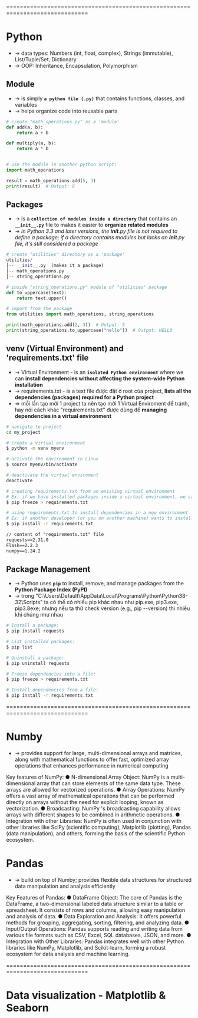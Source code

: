 ==============================================================================
# Python
* -> data types: Numbers (int, float, complex), Strings (immutable), List/Tuple/Set, Dictionary
* -> OOP: Inheritance, Encapsulation, Polymorphism

## Module
* -> is simply **`a python file (.py)`** that contains functions, classes, and variables
* -> helps organize code into reusable parts

```py
# create "math_operations.py" as a 'module'
def add(a, b):
    return a + b

def multiply(a, b):
    return a * b


# use the module in another python script:
import math_operations

result = math_operations.add(5, 3)
print(result)  # Output: 8
```

## Packages
* -> is a **`collection of modules inside a directory`** that contains an **`__init__.py`** file to makes it easier to **organize related modules**
* -> _in Python 3.3 and later versions, the __init__.py file is not required to define a package; if a directory contains modules but lacks an __init__.py file, it's still considered a package_

```py
# create "utilities" directory as a 'package'
utilities/  
│-- __init__.py  (makes it a package)  
│-- math_operations.py  
│-- string_operations.py

# inside "string_operations.py" module of "utilities" package
def to_uppercase(text):
    return text.upper()

# import from the package
from utilities import math_operations, string_operations

print(math_operations.add(2, 3))  # Output: 5
print(string_operations.to_uppercase("hello"))  # Output: HELLO
```

## venv (Virtual Environment) and 'requirements.txt' file
* -> Virtual Environment - is an **`isolated Python environment`** where we can **install dependencies without affecting the system-wide Python installation**
* -> requirements.txt - is a text file được đặt ở root của project, **lists all the dependencies (packages) required for a Python project**
* => mỗi lần tạo mới 1 project ta nên tạo mới 1 Virtual Enviroment để tránh, hay nói cách khác "requirements.txt" được dùng để **managing dependencies in a virtual environment**

```bash
# navigate to project
cd my_project

# create a virtual environment
$ python -m venv myenv

# activate the environment in Linux
$ source myenv/bin/activate

# deactivate the virtual enviroment
deactivate
```

```bash
# creating requirements.txt from an existing virtual environment
# Ex: if we have installed packages inside a virtual environment, we can generate "requirements.txt"
$ pip freeze > requirements.txt

# using requirements.txt to install dependencies in a new environment
# Ex: if another developer (or you on another machine) wants to install the same dependencies
$ pip install -r requirements.txt
```

```txt
// content of "requirements.txt" file
requests==2.31.0
Flask==2.2.3
numpy==1.24.2
```

## Package Management
* -> Python uses **`pip`** to install, remove, and manage packages from the **Python Package Index (PyPI)**
* -> trong "C:\Users\Default\AppData\Local\Programs\Python\Python38-32\Scripts" ta có thể có nhiều pip khác nhau như pip.exe, pip3.exe, pip3.8exe; nhưng nếu ta thử check version (e.g., pip --version) thì nhiều khi chúng như nhau

```bash
# Install a package:
$ pip install requests

# List installed packages:
$ pip list

# Uninstall a package:
$ pip uninstall requests

# Freeze dependencies into a file:
$ pip freeze > requirements.txt

# Install dependencies from a file:
$ pip install -r requirements.txt
```

==============================================================================
# Numby
* -> provides support for large, multi-dimensional arrays and matrices, along with mathematical functions to offer fast, optimized array operations that enhances performance in numerical computing

Key features of NumPy:
● N-dimensional Array Object: NumPy is a multi-dimensional array that can store elements of the
same data type. These arrays are allowed for vectorized operations.
● Array Operations: NumPy offers a vast array of mathematical operations that can be performed
directly on arrays without the need for explicit looping, known as vectorization.
● Broadcasting: NumPy 's broadcasting capability allows arrays with different shapes to be
combined in arithmetic operations.
● Integration with other Libraries: NumPy is often used in conjunction with other libraries like
SciPy (scientific computing), Matplotlib (plotting), Pandas (data manipulation), and others, forming
the basis of the scientific Python ecosystem.

# Pandas
* -> build on top of Numby; provides flexible data structures for structured data manipulation and analysis efficiently

Key Features of Pandas:
● DataFrame Object: The core of Pandas is the DataFrame, a two-dimensional labeled data
structure similar to a table or spreadsheet. It consists of rows and columns, allowing easy
manipulation and analysis of data.
● Data Exploration and Analysis: It offers powerful methods for grouping, aggregating, sorting,
filtering, and analyzing data.
● Input/Output Operations: Pandas supports reading and writing data from various file formats
such as CSV, Excel, SQL databases, JSON, and more.
● Integration with Other Libraries: Pandas integrates well with other Python libraries like NumPy,
Matplotlib, and Scikit-learn, forming a robust ecosystem for data analysis and machine learning.

==============================================================================
# Data visualization - Matplotlib & Seaborn
